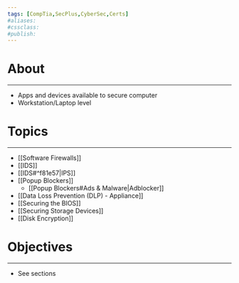 ```yaml
---
tags: [CompTia,SecPlus,CyberSec,Certs]
#aliases:
#cssclass:
#publish:
---
```


# About
---
- Apps and devices available to secure computer
- Workstation/Laptop level

# Topics
---
- [[Software Firewalls]]
- [[IDS]]
- [[IDS#^f81e57|IPS]]
- [[Popup Blockers]]
	- [[Popup Blockers#Ads & Malware|Adblocker]]
- [[Data Loss Prevention (DLP) - Appliance]]
- [[Securing the BIOS]]
- [[Securing Storage Devices]]
- [[Disk Encryption]]


# Objectives
---
- See sections